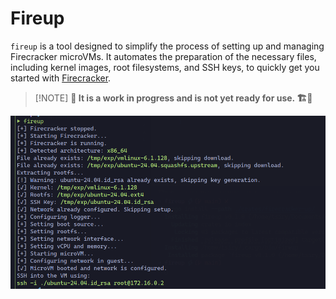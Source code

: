 # Fireup

`fireup` is a tool designed to simplify the process of setting up and managing Firecracker microVMs. It automates the preparation of the necessary files, including kernel images, root filesystems, and SSH keys, to quickly get you started with [Firecracker](https://firecracker-microvm.github.io/).

> [!NOTE] **🐲 It is a work in progress and is not yet ready for use. 🏗️🚧**

![Fireup Preview](./preview.png)

